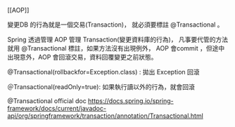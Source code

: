 [[AOP]]

變更DB 的行為就是一個交易(Transaction)，
就必須要標註 @Transactional 。

Spring 透過管理 AOP 管理 Transaction(變更資料庫的行為)，
凡事要代管的方法就用 @Transactional 標註，如果方法沒有出現例外，
AOP 會commit ，但途中出現意外，AOP 會回滾交易，資料回覆變更之前狀態。



@Transactional(rollbackfor=Exception.class) : 拋出 Exception 
回滾

＠Transactional(readOnly=true):  如果執行讀以外的行為，就會回滾



@Transactional official doc
https://docs.spring.io/spring-framework/docs/current/javadoc-api/org/springframework/transaction/annotation/Transactional.html